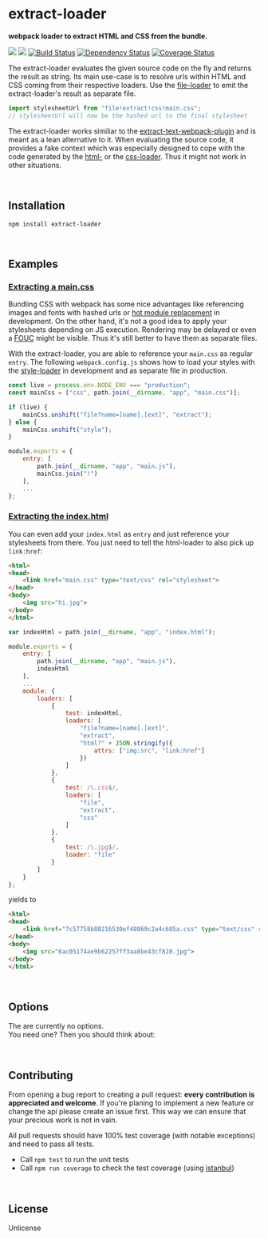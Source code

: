 extract-loader
==============
**webpack loader to extract HTML and CSS from the bundle.**

[![](https://img.shields.io/npm/v/extract-loader.svg)](https://www.npmjs.com/package/extract-loader)
[![](https://img.shields.io/npm/dm/extract-loader.svg)](https://www.npmjs.com/package/extract-loader)
[![Build Status](https://travis-ci.org/peerigon/extract-loader.svg?branch=master)](https://travis-ci.org/peerigon/extract-loader)
[![Dependency Status](https://david-dm.org/peerigon/extract-loader.svg)](https://david-dm.org/peerigon/extract-loader)
[![Coverage Status](https://img.shields.io/coveralls/peerigon/extract-loader.svg)](https://coveralls.io/r/peerigon/extract-loader?branch=master)

The extract-loader evaluates the given source code on the fly and returns the result as string. Its main use-case is to resolve urls within HTML and CSS coming from their respective loaders. Use the [file-loader](https://github.com/webpack/file-loader) to emit the extract-loader's result as separate file.

```javascript
import stylesheetUrl from "file!extract!css!main.css";
// stylesheetUrl will now be the hashed url to the final stylesheet
```

The extract-loader works similiar to the [extract-text-webpack-plugin](https://github.com/webpack/extract-text-webpack-plugin) and is meant as a lean alternative to it. When evaluating the source code, it provides a fake context which was especially designed to cope with the code generated by the [html-](https://github.com/webpack/html-loader) or the [css-loader](https://github.com/webpack/css-loader). Thus it might not work in other situations. 

<br>

Installation
------------------------------------------------------------------------

`npm install extract-loader`

<br>

Examples
------------------------------------------------------------------------

### [Extracting a main.css](https://github.com/peerigon/extract-loader/tree/master/examples/main-css)

Bundling CSS with webpack has some nice advantages like referencing images and fonts with hashed urls or [hot module replacement](http://webpack.github.io/docs/hot-module-replacement-with-webpack.html) in development. On the other hand, it's not a good idea to apply your stylesheets depending on JS execution. Rendering may be delayed or even a [FOUC](https://en.wikipedia.org/wiki/Flash_of_unstyled_content) might be visible. Thus it's still better to have them as separate files.

With the extract-loader, you are able to reference your `main.css` as regular `entry`. The following `webpack.config.js` shows how to load your styles with the [style-loader](https://github.com/webpack/style-loader) in development and as separate file in production.

```javascript
const live = process.env.NODE_ENV === "production";
const mainCss = ["css", path.join(__dirname, "app", "main.css")];

if (live) {
    mainCss.unshift("file?name=[name].[ext]", "extract");
} else {
    mainCss.unshift("style");
}

module.exports = {
    entry: [
        path.join(__dirname, "app", "main.js"),
        mainCss.join("!")
    ],
    ...
};
```

### [Extracting the index.html](https://github.com/peerigon/extract-loader/tree/master/examples/index-html)

You can even add your `index.html` as `entry` and just reference your stylesheets from there. You just need to tell the html-loader to also pick up `link:href`: 

```html
<html>
<head>
    <link href="main.css" type="text/css" rel="stylesheet">
</head>
<body>
    <img src="hi.jpg">
</body>
</html>
```

```javascript
var indexHtml = path.join(__dirname, "app", "index.html");

module.exports = {
    entry: [
        path.join(__dirname, "app", "main.js"),
        indexHtml
    ],
    ...
    module: {
        loaders: [
            {
                test: indexHtml,
                loaders: [
                    "file?name=[name].[ext]",
                    "extract",
                    "html?" + JSON.stringify({
                        attrs: ["img:src", "link:href"]
                    })
                ]
            },
            {
                test: /\.css$/,
                loaders: [
                    "file",
                    "extract",
                    "css"
                ]
            },
            {
                test: /\.jpg$/,
                loader: "file"
            }
        ]
    }
};
```

yields to

```html
<html>
<head>
    <link href="7c57758b88216530ef48069c2a4c685a.css" type="text/css" rel="stylesheet">
</head>
<body>
    <img src="6ac05174ae9b62257ff3aa8be43cf828.jpg">
</body>
</html>
```

<br>

Options
------------------------------------------------------------------------

The are currently no options.<br>
You need one? Then you should think about:

<br>

Contributing
------------------------------------------------------------------------

From opening a bug report to creating a pull request: **every contribution is appreciated and welcome**. If you're planing to implement a new feature or change the api please create an issue first. This way we can ensure that your precious work is not in vain.

All pull requests should have 100% test coverage (with notable exceptions) and need to pass all tests.

- Call `npm test` to run the unit tests
- Call `npm run coverage` to check the test coverage (using [istanbul](https://github.com/gotwarlost/istanbul))  

<br>

License
------------------------------------------------------------------------

Unlicense
